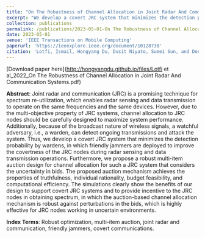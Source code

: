 ```yaml
---
title: "On The Robustness of Channel Allocation in Joint Radar And Communication Systems: An Auction Approach"
excerpt: "We develop a covert JRC system that minimizes the detection probability by wardens, in which friendly jammers are deployed to improve the covertness of the JRC nodes during radar sensing and data transmission operations. Furthermore, we propose a robust multi-item auction design for channel allocation for such a JRC system that considers the uncertainty in bids."
collection: publications
permalink: /publications/2023-05-01-On The Robustness of Channel Allocation in Joint Radar And Communication Systems An Auction Approach
date: 2023-05-01
venue: 'IEEE Transactions on Mobile Computing'
paperurl: 'https://ieeexplore.ieee.org/document/10128730'
citation: 'Lotfi, Ismail, Hongyang Du, Dusit Niyato, Sumei Sun, and Dong In Kim. "On The Robustness of Channel Allocation in Joint Radar And Communication Systems: An Auction Approach." IEEE Transactions on Mobile Computing arXiv:2208.09821 (2023).'
---
```


[Download paper here](http://hongyangdu.github.io/files/Lotfi et al_2022_On The Robustness of Channel Allocation in Joint Radar And Communication Systems.pdf)

**Abstract**: Joint radar and communication (JRC) is a promising technique for spectrum re-utilization, which enables radar sensing and data transmission to operate on the same frequencies and the same devices. However, due to the multi-objective property of JRC systems, channel allocation to JRC nodes should be carefully designed to maximize system performance. Additionally, because of the broadcast nature of wireless signals, a watchful adversary, i.e., a warden, can detect ongoing transmissions and attack the system. Thus, we develop a covert JRC system that minimizes the detection probability by wardens, in which friendly jammers are deployed to improve the covertness of the JRC nodes during radar sensing and data transmission operations. Furthermore, we propose a robust multi-item auction design for channel allocation for such a JRC system that considers the uncertainty in bids. The proposed auction mechanism achieves the properties of truthfulness, individual rationality, budget feasibility, and computational efficiency. The simulations clearly show the benefits of our design to support covert JRC systems and to provide incentive to the JRC nodes in obtaining spectrum, in which the auction-based channel allocation mechanism is robust against perturbations in the bids, which is highly effective for JRC nodes working in uncertain environments.

**Index Terms**: Robust optimization, multi-item auction, joint radar and communication, friendly jammers, covert communications.
